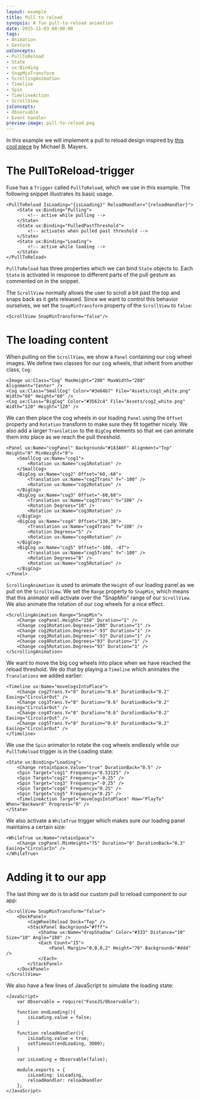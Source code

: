 ```yaml
---
layout: example
title: Pull to reload
synopsis: A fun pull-to-reload animation
date: 2015-11-03 00:00:00
tags:
- Animation
- Gesture
uxConcepts:
- PullToReload
- State
- ux:Binding
- SnapMinTransform
- ScrollingAnimation
- Timeline
- Spin
- TimelineAction
- ScrollView
jsConcepts:
- Observable
- Event handler
preview-image: pull-to-reload.png
---
```

In this example we will implement a pull to reload design inspired by [this cool piece](https://dribbble.com/shots/1974767-gear-powered-pull-to-refresh-animation) by Michael B. Mayers.

# The PullToReload-trigger

Fuse has a `Trigger` called `PullToReload`, which we use in this example. The following snippet illustrates its basic usage.
```
<PullToReload IsLoading="{isLoading}" ReloadHandler="{reloadHandler}">
	<State ux:Binding="Pulling">
		<!-- active while pulling -->
	</State>
	<State ux:Binding="PulledPastThreshold">
		<!-- activates when pulled past threshold -->
	</State>
	<State ux:Binding="Loading">
		<!-- active while loading -->
	</State>
</PullToReload>
```

`PullToReload` has three properties which we can bind `State` objects to. Each `State` is activated in response to different parts of the pull gesture as commented on in the snippet.

The `ScrollView` normally allows the user to scroll a bit past the top and snaps back as it gets released. Since we want to control this behavior ourselves, we set the `SnapMinTransform` property of the `ScrollView` to `false`:
```
<ScrollView SnapMinTransform="false"/>
```

# The loading content

When pulling on the `ScrollView`, we show a `Panel` containing our cog wheel images. We define two classes for our cog wheels, that inherit from another class, `Cog`:

<!-- snippet-begin:code/CogWheelReload.ux:CogWheelClasses -->

```
<Image ux:Class="Cog" MaxHeight="200" MaxWidth="200" Alignment="Center" />
<Cog ux:Class="SmallCog" Color="#3e64b7" File="Assets/cog1_white.png" Width="60" Height="60" />
<Cog ux:Class="BigCog" Color="#3562c4" File="Assets/cog2_white.png" Width="120" Height="120" />
```

<!-- snippet-end -->

We can then place the cog wheels in our loading `Panel` using the `Offset` property and `Rotation` transform to make sure they fit together nicely. We also add a larger `Translation` to the `BigCog` elements so that we can animate them into place as we reach the pull threshold.
<!-- snippet-begin:code/CogWheelReload.ux:CogPanel -->

```
<Panel ux:Name="cogPanel" Background="#183A6F" Alignment="Top" Height="0" MinHeight="0">
    <SmallCog ux:Name="cog1">
        <Rotation ux:Name="cog1Rotation" />
    </SmallCog>
    <BigCog ux:Name="cog2" Offset="60,-60">
        <Translation ux:Name="cog2Trans" Y="-100" />
        <Rotation ux:Name="cog2Rotation" />
    </BigCog>
    <BigCog ux:Name="cog3" Offset="-60,60">
        <Translation ux:Name="cog3Trans" Y="100" />
        <Rotation Degrees="10" />
        <Rotation ux:Name="cog3Rotation" />
    </BigCog>
    <BigCog ux:Name="cog4" Offset="130,30">
        <Translation ux:Name="cog4Trans" Y="100" />
        <Rotation Degrees="5" />
        <Rotation ux:Name="cog4Rotation" />
    </BigCog>
    <BigCog ux:Name="cog5" Offset="-100, -47">
        <Translation ux:Name="cog5Trans" Y="-100" />
        <Rotation Degrees="8" />
        <Rotation ux:Name="cog5Rotation" />
    </BigCog>
</Panel>
```

<!-- snippet-end -->

`ScrollingAnimation` is used to animate the `Height` of our loading panel as we pull on the `ScrollView`. We set the `Range` property to `SnapMin`, which means that this animator will activate over the "SnapMin" range of our `ScrollView`. We also animate the rotation of our cog wheels for a nice effect.

<!-- snippet-begin:code/CogWheelReload.ux:ScrollingAnimation -->

```
<ScrollingAnimation Range="SnapMin">
    <Change cogPanel.Height="150" Duration="1" />
    <Change cog1Rotation.Degrees="200" Duration="1" />
    <Change cog2Rotation.Degrees="-93" Duration="1" />
    <Change cog3Rotation.Degrees="-93" Duration="1" />
    <Change cog4Rotation.Degrees="93" Duration="1" />
    <Change cog5Rotation.Degrees="93" Duration="1" />
</ScrollingAnimation>
```

<!-- snippet-end -->

We want to move the big cog wheels into place when we have reached the reload threshold. We do that by playing a `Timeline` which animates the `Translations` we added earlier:

<!-- snippet-begin:code/CogWheelReload.ux:Timeline -->

```
<Timeline ux:Name="moveCogsIntoPlace">
    <Change cog2Trans.Y="0" Duration="0.6" DurationBack="0.2" Easing="CircularOut" />
    <Change cog3Trans.Y="0" Duration="0.6" DurationBack="0.2" Easing="CircularOut" />
    <Change cog4Trans.Y="0" Duration="0.6" DurationBack="0.2" Easing="CircularOut" />
    <Change cog5Trans.Y="0" Duration="0.6" DurationBack="0.2" Easing="CircularOut" />
</Timeline>
```

<!-- snippet-end -->

We use the `Spin` animator to rotate the cog wheels endlessly while our `PullToReload` trigger is in the Loading state:

<!-- snippet-begin:code/CogWheelReload.ux:LoadingAnimator -->

```
<State ux:Binding="Loading">
    <Change retainSpace.Value="true" DurationBack="0.5" />
    <Spin Target="cog1" Frequency="0.53125" />
    <Spin Target="cog2" Frequency="-0.25" />
    <Spin Target="cog3" Frequency="-0.25" />
    <Spin Target="cog4" Frequency="0.25" />
    <Spin Target="cog5" Frequency="0.25" />
    <TimelineAction Target="moveCogsIntoPlace" How="PlayTo" When="Backward" Progress="0" />
</State>
```

<!-- snippet-end -->

We also activate a `WhileTrue` trigger which makes sure our loading panel maintains a certain size:

<!-- snippet-begin:code/CogWheelReload.ux:RetainSpace -->

```
<WhileTrue ux:Name="retainSpace">
    <Change cogPanel.MinHeight="75" Duration="0" DurationBack="0.3" Easing="CircularIn" />
</WhileTrue>
```

<!-- snippet-end -->


# Adding it to our app

The last thing we do is to add our custom pull to reload component to our app:

<!-- snippet-begin:code/MainView.ux:App -->

```
<ScrollView SnapMinTransform="false">
    <DockPanel>
        <CogWheelReload Dock="Top" />
        <StackPanel Background="#fff">
            <Shadow ux:Name="dropShadow" Color="#333" Distance="10" Size="10" Angle="180" />
            <Each Count="15">
                <Panel Margin="0,0,0,2" Height="70" Background="#ddd" />
            </Each>
        </StackPanel>
    </DockPanel>
</ScrollView>
```

<!-- snippet-end -->

We also have a few lines of JavaScript to simulate the loading state:
<!-- snippet-begin:code/MainView.ux:Javascript -->

```
<JavaScript>
    var Observable = require("FuseJS/Observable");

    function endLoading(){
        isLoading.value = false;
    }

    function reloadHandler(){
        isLoading.value = true;
        setTimeout(endLoading, 3000);
    }

    var isLoading = Observable(false);

    module.exports = {
        isLoading: isLoading,
        reloadHandler: reloadHandler
    };
</JavaScript>
```

<!-- snippet-end -->
